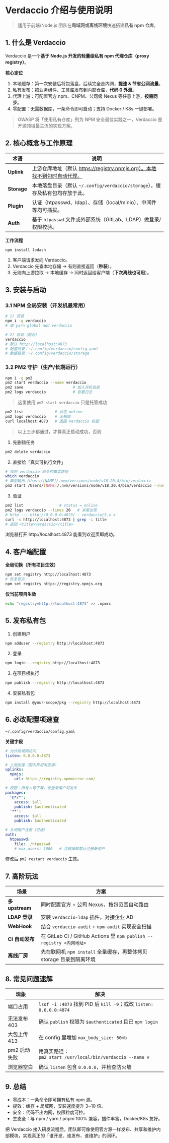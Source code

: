 # Verdaccio 介绍与使用说明

> 适用于前端/Node.js 团队在**局域网或离线环境**快速搭建**私有 npm 仓库**。

## 1. 什么是 Verdaccio

Verdaccio 是一个**基于 Node.js 开发的轻量级私有 npm 代理仓库（proxy registry）**。

**核心定位**

1. 本地缓存：第一次安装后将包落盘，后续完全走内网，**提速 & 节省公网流量**。
2. 私有发布：把业务组件、工具库发布到内部仓库，**代码 0 外泄**。
3. 代理上游：可配置官方 npm、CNPM、公司级 Nexus 等任意上游，**按需同步**。
4. 零配置：无需数据库，一条命令即可启动；支持 Docker / K8s 一键部署。

> OWASP 将「使用私有仓库」列为 NPM 安全最佳实践之一，Verdaccio 是开源领域最主流的实现方案。

## 2. 核心概念与工作原理

| 术语        | 说明                                                                         |
| ----------- | ---------------------------------------------------------------------------- |
| **Uplink**  | 上游仓库地址（默认 https://registry.npmjs.org）。本地找不到包时自动代理。    |
| **Storage** | 本地落盘目录（默认 `~/.config/verdaccio/storage`），缓存及私有包均存放于此。 |
| **Plugin**  | 认证（htpasswd、ldap）、存储（local/minio）、中间件等均可插拔。              |
| **Auth**    | 基于 `htpasswd` 文件或外部系统（GitLab、LDAP）做登录/权限校验。              |

**工作流程**

`npm install lodash`

1. 客户端请求发向 Verdaccio。
2. Verdaccio 先查本地存储 → 有则直接返回（**秒装**）。
3. 无则向上游拉取 → 本地缓存 → 同时返回给客户端（**下次离线也可用**）。

## 3. 安装与启动

### 3.1 NPM 全局安装（开发机最常用）

```bash
# 1) 安装
npm i -g verdaccio
# 或 yarn global add verdaccio

# 2) 启动（前台）
verdaccio
# 默认 http://localhost:4873
# 配置目录：~/.config/verdaccio/config.yaml
# 数据目录：~/.config/verdaccio/storage
```

### 3.2 PM2 守护（生产/长期运行）

```bash
npm i -g pm2
pm2 start verdaccio --name verdaccio
pm2 save                      # 加入开机自启
pm2 logs verdaccio            # 查看日志
```

> 这里使用 `pm2 start verdaccio` 只是托管成功

```bash
pm2 list              # 状态 online  
pm2 logs verdaccio    # 无报错  
curl localhost:4873   # 返回 Verdaccio 标题  
```

> 以上三步都通过，才算真正启动成功，否则

1. 先删错任务

```bash
pm2 delete verdaccio
```

2. 直接给「真实可执行文件」

```bash
# 找到 verdaccio 命令的真实路径
which verdaccio
# 典型输出 /Users/[NAME]/.nvm/versions/node/v18.20.4/bin/verdaccio
pm2 start /Users/[NAME]/.nvm/versions/node/v18.20.4/bin/verdaccio --name verdaccio
```

3. 验证

```bash
pm2 list                # status = online
pm2 logs verdaccio --lines 20   # 末尾出现
# http --- http://0.0.0.0:4873/ - verdaccio/5.x.x
curl -s http://localhost:4873 | grep -i title
# 返回 <title>Verdaccio</title>
```

浏览器打开 http://localhost:4873 能看到欢迎页即成功。


## 4. 客户端配置

**全局切换（所有项目生效）**

```bash
npm set registry http://localhost:4873
# 恢复官方
npm set registry https://registry.npmjs.org
```

**仅当前项目生效**

```bash
echo "registry=http://localhost:4873" >> .npmrc
```

## 5. 发布私有包

1. 创建用户

```bash
npm adduser --registry http://localhost:4873
```

2. 登录

```bash
npm login --registry http://localhost:4873
```

3. 在项目根执行

```bash
npm publish --registry http://localhost:4873
```

4. 安装私有包

```bash
npm install @your-scope/pkg --registry http://localhost:4873
```


## 6. 必改配置项速查

`~/.config/verdaccio/config.yaml` 

**关键字段**

```yaml
# 允许局域网访问
listen: 0.0.0.0:4873

# 上游加速（国内常用淘宝源）
uplinks:
  npmjs:
    url: https://registry.npmmirror.com/

# 权限：所有人可下载，仅登录用户可发布
packages:
  '@*/*':
    access: $all
    publish: $authenticated
  '**':
    access: $all
    publish: $authenticated

# 关闭用户注册（可选）
auth:
  htpasswd:
    file: ./htpasswd
    # max_users: 1000   # 注释掉即禁止注册新用户
```

修改后 `pm2 restart verdaccio` 生效。

## 7. 高阶玩法

| 场景             | 方案                                                             |
| -------------- | -------------------------------------------------------------- |
| **多 upstream** | 同时配置官方 + 公司 Nexus，按包范围自动路由                                     |
| **LDAP 登录**    | 安装 `verdaccio-ldap` 插件，对接企业 AD                                 |
| **WebHook**    | 结合 `verdaccio-audit` + `npm-audit` 实现安全扫描                      |
| **CI 自动发布**    | 在 GitLab CI / GitHub Actions 里 `npm publish --registry <内网地址>` |
| **离线厂房**       | 先在联网机 `npm install` 全量缓存，再整体拷贝 storage 目录到隔离环境                 |

## 8. 常见问题速解

| 现象       | 解决                                                           |
| -------- | ------------------------------------------------------------ |
| 端口占用     | `lsof -i :4873` 找到 PID 后 `kill -9`；或改 `listen: 0.0.0.0:4874` |
| 无法发布 403 | 确认 `publish` 权限为 `$authenticated` 且已 `npm login`             |
| 大包上传 413 | 在 config 里增加 `max_body_size: 50mb`                           |
| pm2 启动失败 | 用真实路径：<br>`pm2 start /usr/local/bin/verdaccio --name v`      |
| 浏览器空白    | 确认 `listen` 包含 `0.0.0.0`，并检查防火墙                              |

## 9. 总结
- 零成本：一条命令即可拥有私有 npm 源。
- 提效：缓存 + 局域网，安装速度提升 3~10 倍。
- 安全：代码不出内网，权限粒度可控。
- 生态全：与 npm / yarn / pnpm 100% 兼容，插件丰富，Docker/K8s 友好。

把 Verdaccio 接入研发流程后，团队即可像使用官方源一样发布、共享和维护内部模块，实现真正的「谁开发、谁发布、谁维护」的闭环。